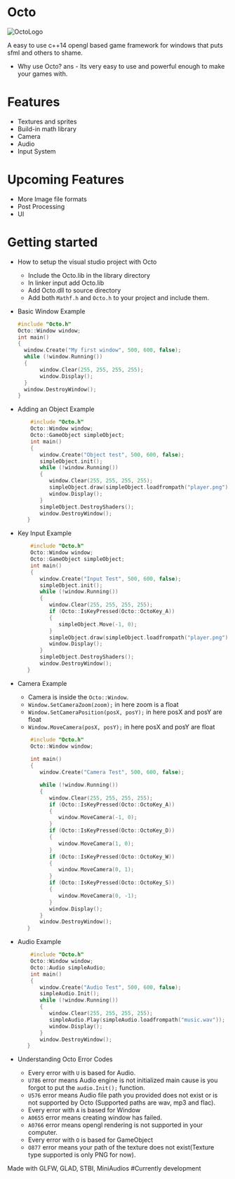 # Octo

![OctoLogo](https://github.com/syntaxsamuraii/Octo/assets/115278697/21f07170-7c63-4610-a7ed-cb9e28db52f9)


A easy to use c++14 opengl based game framework for windows that puts sfml and others to shame. 

* Why use Octo?
ans - Its very easy to use and powerful enough to make your games with.

# Features
  * Textures and sprites
  * Build-in math library
  * Camera
  * Audio
  * Input System

# Upcoming Features
  * More Image file formats
  * Post Processing
  * UI

# Getting started
  * How to setup the visual studio project with Octo
     - Include the Octo.lib in the library directory
     - In linker input add Octo.lib
     - Add Octo.dll to source directory
     - Add both ```Mathf.h``` and ```Octo.h``` to your project and include them. 
  * Basic Window Example
    ```cpp
    #include "Octo.h"
    Octo::Window window;
    int main()
    {
      window.Create("My first window", 500, 600, false);
      while (!window.Running())
      {
           window.Clear(255, 255, 255, 255);
           window.Display();
      }
      window.DestroyWindow();
    }
    ```
 * Adding an Object Example
   ```cpp
       #include "Octo.h"
       Octo::Window window;
       Octo::GameObject simpleObject;
       int main()
       {
          window.Create("Object test", 500, 600, false);
          simpleObject.init();
          while (!window.Running())
          {
             window.Clear(255, 255, 255, 255);
             simpleObject.draw(simpleObject.loadfrompath("player.png"));
             window.Display();
          }
          simpleObject.DestroyShaders();
          window.DestroyWindow();
      }
   ```
* Key Input Example
   ```cpp
       #include "Octo.h"
       Octo::Window window;
       Octo::GameObject simpleObject;
       int main()
       {
          window.Create("Input Test", 500, 600, false);
          simpleObject.init();
          while (!window.Running())
          {
             window.Clear(255, 255, 255, 255);
             if (Octo::IsKeyPressed(Octo::OctoKey_A))
             {
                simpleObject.Move(-1, 0);
             }
             simpleObject.draw(simpleObject.loadfrompath("player.png"));
             window.Display();
          }
          simpleObject.DestroyShaders();
          window.DestroyWindow();
      }
   ```
* Camera Example
  - Camera is inside the ```Octo::Window```.
  - ```Window.SetCameraZoom(zoom);``` in here zoom is a float
  - ```Window.SetCameraPosition(posX, posY);``` in here posX and posY are float
  - ```Window.MoveCamera(posX, posY);``` in here posX and posY are float

   ```cpp
       #include "Octo.h"
       Octo::Window window;
            
       int main()
       {
          window.Create("Camera Test", 500, 600, false);

          while (!window.Running())
          {
             window.Clear(255, 255, 255, 255);
             if (Octo::IsKeyPressed(Octo::OctoKey_A))
             {
                window.MoveCamera(-1, 0);
             }
             if (Octo::IsKeyPressed(Octo::OctoKey_D))
             {
                window.MoveCamera(1, 0);
             }
             if (Octo::IsKeyPressed(Octo::OctoKey_W))
             {
                window.MoveCamera(0, 1);
             }
             if (Octo::IsKeyPressed(Octo::OctoKey_S))
             {
                window.MoveCamera(0, -1);
             }
             window.Display();
          }
          window.DestroyWindow();
      }
   ```
 * Audio Example
   ```cpp
       #include "Octo.h"
       Octo::Window window;
       Octo::Audio simpleAudio;
       int main()
       {
          window.Create("Audio Test", 500, 600, false);
          simpleAudio.Init();
          while (!window.Running())
          {
             window.Clear(255, 255, 255, 255);
             simpleAudio.Play(simpleAudio.loadfrompath("music.wav")); //Audio Types supported are wav, mp3 and flac
             window.Display();
          }
          window.DestroyWindow();
      }
   ```
* Understanding Octo Error Codes
  - Every error with ```U``` is based for Audio.
  - ```U786``` error means Audio engine is not initialized main cause is you forgot to put the ```audio.Init();``` function.
  - ```U576``` error means Audio file path you provided does not exist or is not supported by Octo (Supported paths are wav, mp3 and flac).
  - Every error with ```A``` is based for Window
  - ```A0655``` error means creating window has failed.
  - ```A0766``` error means opengl rendering is not supported in your computer.
  - Every error with ```O``` is based for GameObject
  - ```O877``` error means your path of the texture does not exist(Texture type supported is only PNG for now).


Made with GLFW, GLAD, STBI, MiniAudios
#Currently development
